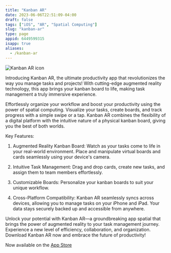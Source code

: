 ```yaml
---
title: "Kanban AR"
date: 2023-06-06T22:51:09-04:00
draft: false
tags: ["iOS", "AR", "Spatial Computing"]
slug: "kanban-ar"
type: page
appid: 6449599315
isapp: true
aliases:
  - /kanban-ar
---
```


![Kanban AR icon](/images/kanban-ar-icon.png)

Introducing Kanban AR, the ultimate productivity app that revolutionizes the way you manage tasks and projects! With cutting-edge augmented reality technology, this app brings your kanban board to life, making task management a truly immersive experience.

Effortlessly organize your workflow and boost your productivity using the power of spatial computing. Visualize your tasks, create boards, and track progress with a simple swipe or a tap. Kanban AR combines the flexibility of a digital platform with the intuitive nature of a physical kanban board, giving you the best of both worlds.

Key Features:

1. Augmented Reality Kanban Board: Watch as your tasks come to life in your real-world environment. Place and manipulate virtual boards and cards seamlessly using your device's camera.

2. Intuitive Task Management: Drag and drop cards, create new tasks, and assign them to team members effortlessly.

3. Customizable Boards: Personalize your kanban boards to suit your unique workflow.

4. Cross-Platform Compatibility: Kanban AR seamlessly syncs across devices, allowing you to manage tasks on your iPhone and iPad. Your data stays securely backed up and accessible from anywhere.

Unlock your potential with Kanban AR—a groundbreaking app spatial that brings the power of augmented reality to your task management journey. Experience a new level of efficiency, collaboration, and organization. Download Kanban AR now and embrace the future of productivity!

Now available on the [App Store](https://apps.apple.com/us/app/kanban-ar/id6449599315)
